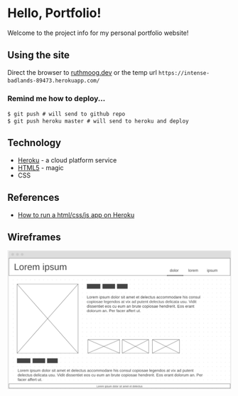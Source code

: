 # Hello, Portfolio!

Welcome to the project info for my personal portfolio website!

## Using the site

Direct the browser to [ruthmoog.dev](ruthmoog.dev) or the temp url `https://intense-badlands-89473.herokuapp.com/`

### Remind me how to deploy...

```shell
$ git push # will send to github repo
$ git push heroku master # will send to heroku and deploy
```

## Technology

- [Heroku](https://www.heroku.com/) - a cloud platform service
- [HTML5](https://w3.org/html/logo) - magic
- CSS

## References

- [How to run a html/css/js app on Heroku](https://medium.com/@winnieliang/how-to-run-a-simple-html-css-javascript-application-on-heroku-4e664c541b0b)

## Wireframes

![Example 'About Me' webpage](./images/wireframe-about.png)